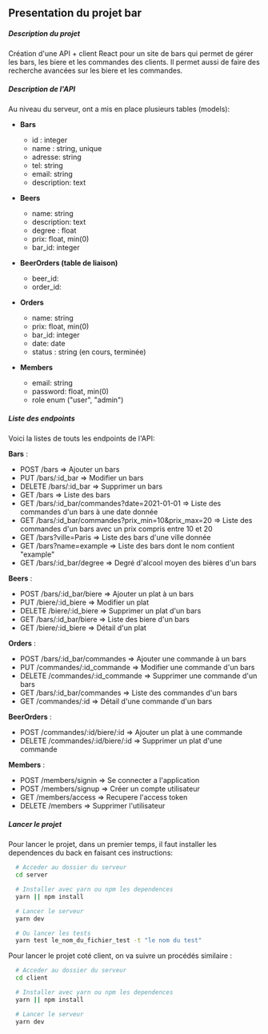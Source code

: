 ## Presentation du projet bar 

##### Description du projet
Création d'une API + client React pour un site de bars qui permet de gérer les bars, les biere et les commandes des clients.
Il permet aussi de faire des recherche avancées sur les biere et les commandes.

##### Description de l'API
Au niveau du serveur, ont a mis en place plusieurs tables (models):

- **Bars**
  - id : integer
  - name : string, unique
  - adresse: string
  - tel: string
  - email: string
  - description: text
  

- **Beers**
  - name: string
  - description: text
  - degree : float
  - prix: float, min(0)
  - bar_id: integer

- **BeerOrders (table de liaison)**
  - beer_id:
  - order_id:

- **Orders**
  - name: string
  - prix: float, min(0)
  - bar_id: integer
  - date: date
  - status : string (en cours, terminée)

- **Members**
  - email: string
  - password: float, min(0)
  - role enum ("user", "admin")

##### Liste des endpoints
Voici la listes de touts les endpoints de l'API:

**Bars** :
- POST /bars => Ajouter un bars
- PUT /bars/:id_bar => Modifier un bars
- DELETE /bars/:id_bar => Supprimer un bars
- GET /bars => Liste des bars
- GET /bars/:id_bar/commandes?date=2021-01-01 => Liste des commandes d'un bars à une date donnée
- GET /bars/:id_bar/commandes?prix_min=10&prix_max=20 => Liste des commandes d'un bars avec un prix compris entre 10 et 20
- GET /bars?ville=Paris => Liste des bars d'une ville donnée
- GET /bars?name=example => Liste des bars dont le nom contient "example"
- GET /bars/:id_bar/degree => Degré d'alcool moyen des bières d'un bars

**Beers** :
- POST /bars/:id_bar/biere => Ajouter un plat à un bars
- PUT /biere/:id_biere => Modifier un plat
- DELETE /biere/:id_biere => Supprimer un plat d'un bars
- GET /bars/:id_bar/biere => Liste des biere d'un bars
- GET /biere/:id_biere => Détail d'un plat

**Orders** :
- POST /bars/:id_bar/commandes => Ajouter une commande à un bars
- PUT /commandes/:id_commande => Modifier une commande d'un bars
- DELETE /commandes/:id_commande => Supprimer une commande d'un bars
- GET /bars/:id_bar/commandes => Liste des commandes d'un bars
- GET /commandes/:id => Détail d'une commande d'un bars

**BeerOrders** :
- POST /commandes/:id/biere/:id => Ajouter un plat à une commande
- DELETE /commandes/:id/biere/:id => Supprimer un plat d'une commande

**Members** :
- POST /members/signin => Se connecter a l'application
- POST /members/signup => Créer un compte utilisateur
- GET /members/access => Recupere l'access token
- DELETE /members => Supprimer l'utilisateur

##### Lancer le projet
Pour lancer le projet, dans un premier temps, il faut installer les dependences du back en faisant ces instructions: 
```bash
  # Acceder au dossier du serveur
  cd server

  # Installer avec yarn ou npm les dependences
  yarn || npm install

  # Lancer le serveur 
  yarn dev

  # Ou lancer les tests
  yarn test le_nom_du_fichier_test -t "le nom du test"
```

Pour lancer le projet coté client, on va suivre un procédés similaire : 
```bash
  # Acceder au dossier du serveur
  cd client

  # Installer avec yarn ou npm les dependences
  yarn || npm install

  # Lancer le serveur 
  yarn dev
```